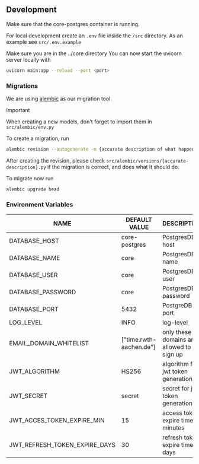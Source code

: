 ## Development

Make sure that the core-postgres container is running.

For local development create an `.env` file inside the `/src` directory.
As an example see `src/.env.example`

Make sure you are in the ../core directory
You can now start the uvicorn server locally with

```sh
uvicorn main:app --reload --port <port>
```

### Migrations

We are using [alembic](https://alembic.sqlalchemy.org/en/latest/) as our migration tool.

> [!IMPORTANT]
> When creating a new models, don't forget to import them in `src/alembic/env.py` 

To create a migration, run

```sh
alembic revision --autogenerate -m {accurate description of what happens}
```

After creating the revision, please check `src/alembic/versions/{accurate-description}.py`
if the migration is correct, and does what it should do.

To migrate now run

```sh
alembic upgrade head
```

### Environment Variables

| NAME                              | DEFAULT VALUE             | DESCRIPTION                               |
| ----------------------------------| --------------------------| ------------------------------------------|
| DATABASE_HOST                     | core-postgres             | PostgresDB host                           |
| DATABASE_NAME                     | core                      | PostgresDB name                           |
| DATABASE_USER                     | core                      | PostgresDB user                           |
| DATABASE_PASSWORD                 | core                      | PostgresDB password                       |
| DATABASE_PORT                     | 5432                      | PostgreDB port                            |
| LOG_LEVEL                         | INFO                      | log-level                                 |
| EMAIL_DOMAIN_WHITELIST            | ["time.rwth-aachen.de"]   | only these domains are allowed to sign up |
| JWT_ALGORITHM                     | HS256                     | algorithm for jwt token generation        |
| JWT_SECRET                        | secret                    | secret for jwt token generation           |
| JWT_ACCES_TOKEN_EXPIRE_MIN        | 15                        | access token expire time in minutes       |
| JWT_REFRESH_TOKEN_EXPIRE_DAYS     | 30                        | refresh token expire time in days         |
